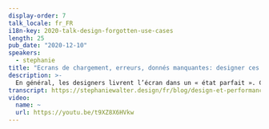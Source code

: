 ```yaml
---
display-order: 7
talk_locale: fr_FR
i18n-key: 2020-talk-design-forgotten-use-cases
length: 25
pub_date: "2020-12-10"
speakers:
  - stephanie
title: "Ecrans de chargement, erreurs, donnés manquantes: designer ces cas oubliés"
description: >-
  En général, les designers livrent l’écran dans un « état parfait ». C’est l’écran final, une fois que tout est bien chargé, avec toutes les bonnes données, les bonnes images, rien ne manque, tout s’est bien déroulé. Ce qu’il se passe avant, durant ces quelques millisecondes (ou parfois secondes) de chargement est souvent laissé à l’appréciation de l’équipe de développement. Tout comme ce qui se passe s’il manque une donnée, qu’une serveur met du temps à répondre, répond une erreur, une ressource manquante, etc. Designer ces « cas oubliés » permet grandement d’améliorer la collaboration designer / developers sur des thématiques de performance.
transcript: https://stephaniewalter.design/fr/blog/design-et-performance-ces-cas-oublies/
video:
  name: ~
  url: https://youtu.be/t9XZ8X6HVkw
---
```

